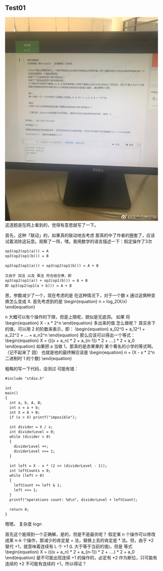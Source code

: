 ## Test01
![image](test01.jpg)
这道题是在网上看到的，觉得有意思就写了一下。

首先，这种「联动」的，如果真的联动地去考虑 那真的中了作者的圈套了，应该试着消除这玩意。观察了一阵，嘿，我用数学的语言描述一下：假定操作了3次
```
op3(op2(op1(a))) = A
op3(op2(op1(b))) = B

op3(op2(op1(a))) + op3(op2(op1(b))) = A + B

又由于 加法 以及 乘法 符合结合律，即
op3(op2(op1(a)) + op2(op1(b))) = A + B
即 op3(op2(op1(a + b))) = A + B
```
恩，参数减少了一个，现在考虑的是 在这种情况下，对于一个数 x 通过这俩种变换怎么变成 X. 首先考虑到的是
\begin{equation}
n = log_2(X/x)
\end{equation}

n 大概可以有个操作的下限，但是上限呢，貌似是无底洞。
如果 将
\begin{equation}
X - x * 2^n
\end{equation}
多出来的值 怎么做呢？
其实余下的值，可以用 2 的阶数来表示，即：
\begin{equation}
a_02^0 + a_12^1 + a_22^2 + ... + a_n2^n
\end{equation}
那么应该可以得出一个等式：
\begin{equation}
X = (((x + a_n) * 2 + a_{n-1}) * 2 + ....) * 2 + a_0
\end{equation}
如果把 a 当做 1，那真的是赤果果的 某个著名的小学的等式啊。（记不起来了 囧） 
也就是他的最终解应该是
\begin{equation}
n + (X - x * 2^n 二进制时 1 的个数)
\end{equation}

粗略的写一下代码，没测过 可能有错：
```
#include "stdio.h"

int
main()
{
  int a, b, A, B;
  int x = a + b;
  int X = A + B;
  if (x > X) printf("imposible");
  
  int divider = X / x;
  int dividerLevel = 0;
  while (divider > 0)
  {
    dividerLevel ++;
    dividerLevel >>= 1;
  }
  
  int left = X - x * (2 << (dividerLevel - 1));
  int leftCounts = 0;
  while (left > 0)
  {
    leftCount += left & 1;
    left >>= 1;
  }
  printf("operations count: %d\n", dividerLevel + leftCount);

  return 0;
}
```

嗯嗯， 复杂度 logn

首先这个能得到一个正确解，是的，但是不是最优呢？
假定某 n 个操作可以修改成某 n-k 个操作，那减少的肯定是 + 法，替换上去的肯定是 &#42; 法。但，由于 &#42;2 替代 +1，就意味着连续有 L 个 +1 (L 大于等于当前的值)，但是 等式
\begin{equation}
X = (((x + a_n) * 2 + a_{n-1}) * 2 + ....) * 2 + a_0
\end{equation}
是不可能出现连续 +1 的操作的，必定有 &#42;2 作为断位，只可能有连续的 &#42;2 不可能有连续的 +1，所以得证？


